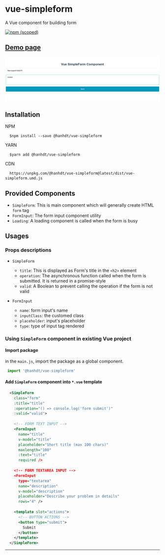 # vue-simpleform

A Vue component for building form

[![npm (scoped)](https://img.shields.io/npm/v/@hanhdt/vue-simpleform.svg?style=for-the-badge)](https://www.npmjs.com/package/@hanhdt/vue-simpleform)

## [Demo page](/example)

![vue-simpleform](/vue-simpleform.png)

## Installation

NPM

```Shell
  $npm install --save @hanhdt/vue-simpleform
```

YARN

```Shell
  $yarn add @hanhdt/vue-simpleform
```

CDN

```Shell
  https://unpkg.com/@hanhdt/vue-simpleform@latest/dist/vue-simpleform.umd.js
```

## Provided Components

- `SimpleForm`: This is main component which will generally create HTML `form` tag
- `FormInput`: The form input component utility
- `Loading`: A loading component is called when the form is busy

## Usages

### Props descriptions

- `SimpleForm`
  - `title`: This is displayed as Form's title in the `<h2>` element
  - `operation`: The asynchronous function called when the form is submitted. It is returned in a promise-style
  - `valid`: A Boolean to prevent calling the operation if the form is not valid

- `FormInput`
  - `name`: form input's name
  - `inputClass`: the customed class
  - `placeholder`: input's placeholder
  - `type`: type of input tag rendered

### Using `SimpleForm` component in existing Vue project

#### Import package

in the `main.js`, import the package as a global component.

```javascript
 import '@hanhdt/vue-simpleform'
```

#### Add `SimpleForm` component into `*.vue` template

```XML
  <SimpleForm
    class="form"
    :title="title"
    :operation="() => console.log('form submit')"
    :valid="valid">

    <!-- FORM TEXT INPUT -->
    <FormInput
      name="title"
      v-model="title"
      placeholder="Short title (max 100 chars)"
      maxlength="100"
      :text="title"
      required />

    <!-- FORM TEXTAREA INPUT -->
    <FormInput
      type="textarea"
      name="description"
      v-model="description"
      placeholder="Describe your problem in details"
      rows="4" />

    <template slot="actions">
      <!-- BUTTON ACTIONS -->
      <button type="submit">
        Submit
      </button>
    </template>
  </SimpleForm>
```

---